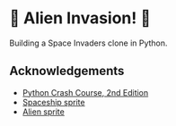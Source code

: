 # 👾 Alien Invasion! 🚀

Building a Space Invaders clone in Python.

## Acknowledgements

  - [Python Crash Course, 2nd Edition](https://nostarch.com/pythoncrashcourse2e)
  - [Spaceship sprite](https://pixabay.com/illustrations/spaceship-alien-paint-colorful-6061489/)
  - [Alien sprite](https://pixabay.com/vectors/pixel-geek-alien-3278512/)
